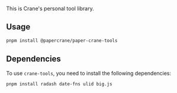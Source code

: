 This is Crane's personal tool library.

## Usage

```bash
pnpm install @papercrane/paper-crane-tools
```

## Dependencies

To use `crane-tools`, you need to install the following dependencies:

```bash
pnpm install radash date-fns ulid big.js
```
